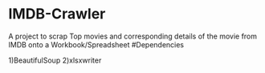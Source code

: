# IMDB-Crawler

A project to scrap Top movies and corresponding details of the movie from IMDB onto a Workbook/Spreadsheet
#Dependencies

1)BeautifulSoup
2)xlsxwriter
